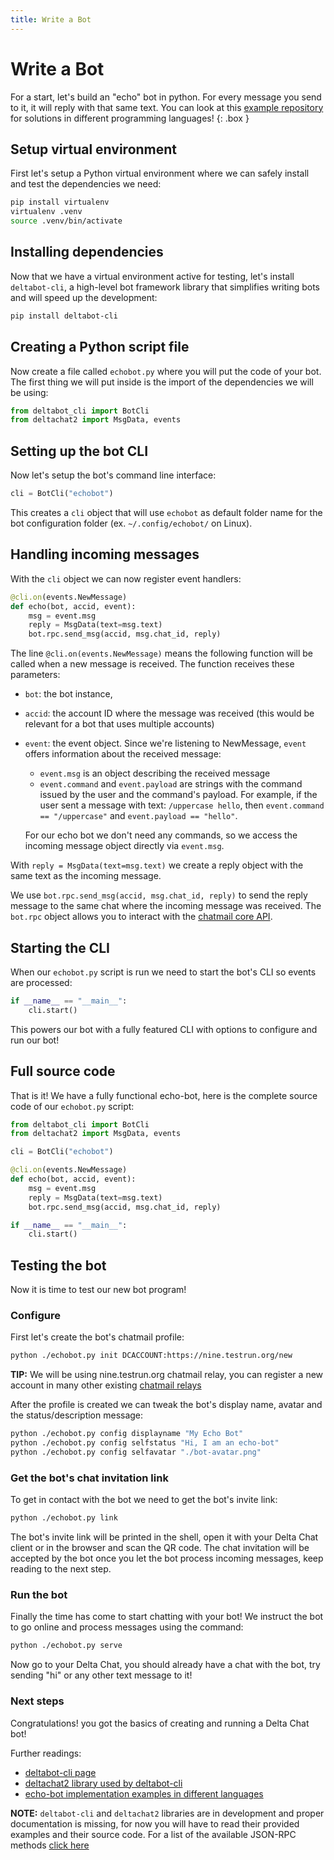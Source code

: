 ```yaml
---
title: Write a Bot
---
```


# Write a Bot

For a start, let's build an "echo" bot in python. For every message you send to it, it will reply with that same text.
You can look at this [example repository](https://github.com/deltachat-bot/echo) for solutions in different programming languages!
{: .box }

## Setup virtual environment

First let's setup a Python virtual environment where we can safely
install and test the dependencies we need:

```sh
pip install virtualenv
virtualenv .venv
source .venv/bin/activate
```

## Installing dependencies

Now that we have a virtual environment active for testing, let's
install `deltabot-cli`, a high-level bot framework library that
simplifies writing bots and will speed up the development:

```sh
pip install deltabot-cli
```

## Creating a Python script file

Now create a file called `echobot.py` where you will put the code
of your bot. The first thing we will put inside is the import of
the dependencies we will be using:

```python
from deltabot_cli import BotCli
from deltachat2 import MsgData, events
```

## Setting up the bot CLI

Now let's setup the bot's command line interface:

```python
cli = BotCli("echobot")
```

This creates a `cli` object that will use `echobot` as default
folder name for the bot configuration folder
(ex. `~/.config/echobot/` on Linux).

## Handling incoming messages

With the `cli` object we can now register event handlers:

```python
@cli.on(events.NewMessage)
def echo(bot, accid, event):
    msg = event.msg
    reply = MsgData(text=msg.text)
    bot.rpc.send_msg(accid, msg.chat_id, reply)
```

The line `@cli.on(events.NewMessage)` means the following function
will be called when a new message is received. The function
receives these parameters:
- `bot`: the bot instance,
- `accid`: the account ID where the message was received
  (this would be relevant for a bot that uses multiple accounts)
- `event`: the event object. Since we're listening to NewMessage,
  `event` offers information about the received message:
  - `event.msg` is an object describing the received message 
  - `event.command` and `event.payload` are
    strings with the command issued by the user and
    the command's payload. For example, if the user sent a message with
    text: `/uppercase hello`, then `event.command == "/uppercase"` and
    `event.payload == "hello"`.

  For our echo bot we don't need any commands,
  so we access the incoming message object directly
  via `event.msg`.

With `reply = MsgData(text=msg.text)` we create a reply object
with the same text as the incoming message.

We use `bot.rpc.send_msg(accid, msg.chat_id, reply)` to send the
reply message to the same chat where the incoming message was
received. The `bot.rpc` object allows you to interact with the
[chatmail core API](https://github.com/chatmail/core/blob/main/deltachat-jsonrpc/src/api.rs).

## Starting the CLI

When our `echobot.py` script is run we need to start the bot's CLI
so events are processed:

```python
if __name__ == "__main__":
    cli.start()
```

This powers our bot with a fully featured CLI with options to
configure and run our bot!

## Full source code

That is it! We have a fully functional echo-bot, here is the
complete source code of our `echobot.py` script:

```python
from deltabot_cli import BotCli
from deltachat2 import MsgData, events

cli = BotCli("echobot")

@cli.on(events.NewMessage)
def echo(bot, accid, event):
    msg = event.msg
    reply = MsgData(text=msg.text)
    bot.rpc.send_msg(accid, msg.chat_id, reply)

if __name__ == "__main__":
    cli.start()
```

## Testing the bot

Now it is time to test our new bot program!

### Configure

First let's create the bot's chatmail profile:

```sh
python ./echobot.py init DCACCOUNT:https://nine.testrun.org/new
```

**TIP:** We will be using nine.testrun.org chatmail relay,
you can register a new account in many other existing
[chatmail relays](https://chatmail.at/relays)

After the profile is created we can tweak the bot's display name,
avatar and the status/description message:

```sh
python ./echobot.py config displayname "My Echo Bot"
python ./echobot.py config selfstatus "Hi, I am an echo-bot"
python ./echobot.py config selfavatar "./bot-avatar.png"
```

### Get the bot's chat invitation link

To get in contact with the bot we need to get the bot's invite link:

```sh
python ./echobot.py link
```

The bot's invite link will be printed in the shell, open it with
your Delta Chat client or in the browser and scan the QR code.
The chat invitation will be accepted by the bot once you let the
bot process incoming messages, keep reading to the next step.

### Run the bot

Finally the time has come to start chatting with your bot!
We instruct the bot to go online and process messages using
the command:

```sh
python ./echobot.py serve
```

Now go to your Delta Chat, you should already have a chat with
the bot, try sending "hi" or any other text message to it!

### Next steps

Congratulations! you got the basics of creating and running a
Delta Chat bot!

Further readings:

* [deltabot-cli page](https://github.com/deltachat-bot/deltabot-cli-py)
* [deltachat2 library used by deltabot-cli](https://github.com/adbenitez/deltachat2)
* [echo-bot implementation examples in different languages](https://github.com/deltachat-bot/echo)

**NOTE:** `deltabot-cli` and `deltachat2` libraries are in
development and proper documentation is missing, for now you will
have to read their provided examples and their source code.
For a list of the available JSON-RPC methods [click here](https://github.com/chatmail/core/blob/main/deltachat-jsonrpc/src/api.rs)

